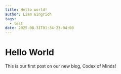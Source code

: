 ```yaml
---
title: Hello world!
author: Liam Gingrich
tags:
  - test
date: 2025-08-31T01:34:23-04:00
---
```

# Hello World

This is our first post on our new blog, Codex of Minds!
